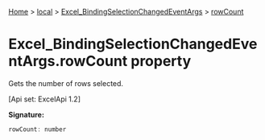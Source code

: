 [Home](./index) &gt; [local](local.md) &gt; [Excel\_BindingSelectionChangedEventArgs](local.excel_bindingselectionchangedeventargs.md) &gt; [rowCount](local.excel_bindingselectionchangedeventargs.rowcount.md)

# Excel\_BindingSelectionChangedEventArgs.rowCount property

Gets the number of rows selected. 

 \[Api set: ExcelApi 1.2\]

**Signature:**
```javascript
rowCount: number
```
